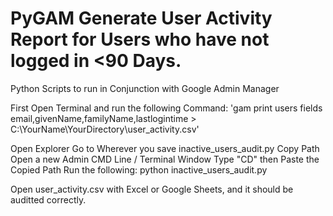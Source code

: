 # PyGAM Generate User Activity Report for Users who have not logged in <90 Days.
Python Scripts to run in Conjunction with Google Admin Manager

First Open Terminal and run the following Command: 'gam print users fields email,givenName,familyName,lastlogintime > C:\YourName\YourDirectory\user_activity.csv'

Open Explorer
Go to Wherever you save inactive_users_audit.py
Copy Path
Open a new Admin CMD Line / Terminal Window 
Type "CD" then Paste the Copied Path
Run the following: python inactive_users_audit.py

Open user_activity.csv with Excel or Google Sheets, and it should be auditted correctly.
